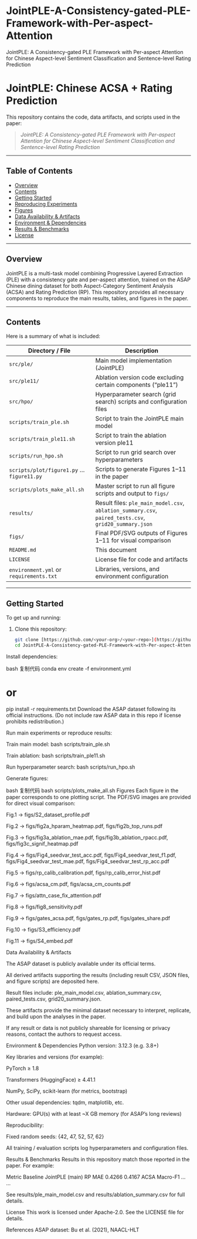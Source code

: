 # JointPLE-A-Consistency-gated-PLE-Framework-with-Per-aspect-Attention
JointPLE: A Consistency-gated PLE Framework with Per-aspect Attention for Chinese Aspect-level Sentiment Classification and Sentence-level Rating Prediction
# JointPLE: Chinese ACSA + Rating Prediction

This repository contains the code, data artifacts, and scripts used in the paper:

> *JointPLE: A Consistency-gated PLE Framework with Per-aspect Attention for Chinese Aspect-level Sentiment Classification and Sentence-level Rating Prediction*

---

## Table of Contents

- [Overview](#overview)  
- [Contents](#contents)  
- [Getting Started](#getting-started)  
- [Reproducing Experiments](#reproducing-experiments)  
- [Figures](#figures)  
- [Data Availability & Artifacts](#data-availability--artifacts)  
- [Environment & Dependencies](#environment--dependencies)  
- [Results & Benchmarks](#results--benchmarks)  
- [License](#license)  

---

## Overview

JointPLE is a multi-task model combining Progressive Layered Extraction (PLE) with a consistency gate and per-aspect attention, trained on the ASAP Chinese dining dataset for both Aspect-Category Sentiment Analysis (ACSA) and Rating Prediction (RP). This repository provides all necessary components to reproduce the main results, tables, and figures in the paper.

---

## Contents

Here is a summary of what is included:

| Directory / File | Description |
|------------------|-------------|
| `src/ple/` | Main model implementation (JointPLE) |
| `src/ple11/` | Ablation version code excluding certain components (“ple11”) |
| `src/hpo/` | Hyperparameter search (grid search) scripts and configuration files |
| `scripts/train_ple.sh` | Script to train the JointPLE main model |
| `scripts/train_ple11.sh` | Script to train the ablation version ple11 |
| `scripts/run_hpo.sh` | Script to run grid search over hyperparameters |
| `scripts/plot/figure1.py` … `figure11.py` | Scripts to generate Figures 1–11 in the paper |
| `scripts/plots_make_all.sh` | Master script to run all figure scripts and output to `figs/` |
| `results/` | Result files: `ple_main_model.csv`, `ablation_summary.csv`, `paired_tests.csv`, `grid20_summary.json` |
| `figs/` | Final PDF/SVG outputs of Figures 1–11 for visual comparison |
| `README.md` | This document |
| `LICENSE` | License file for code and artifacts |
| `environment.yml` or `requirements.txt` | Libraries, versions, and environment configuration |

---

## Getting Started

To get up and running:

1. Clone this repository:  
   ```bash
   git clone [https://github.com/<your-org>/<your-repo>](https://github.com/Mickeymeowmeowwood/JointPLE-A-Consistency-gated-PLE-Framework-with-Per-aspect-Attention.git
   cd JointPLE-A-Consistency-gated-PLE-Framework-with-Per-aspect-Attention
Install dependencies:

bash
复制代码
conda env create -f environment.yml
# or
pip install -r requirements.txt
Download the ASAP dataset following its official instructions. (Do not include raw ASAP data in this repo if license prohibits redistribution.)

Run main experiments or reproduce results:

Train main model: bash scripts/train_ple.sh

Train ablation: bash scripts/train_ple11.sh

Run hyperparameter search: bash scripts/run_hpo.sh

Generate figures:

bash
复制代码
bash scripts/plots_make_all.sh
Figures
Each figure in the paper corresponds to one plotting script. The PDF/SVG images are provided for direct visual comparison:

Fig.1 → figs/S2_dataset_profile.pdf

Fig.2 → figs/fig2a_hparam_heatmap.pdf, figs/fig2b_top_runs.pdf

Fig.3 → figs/fig3a_ablation_mae.pdf, figs/fig3b_ablation_rpacc.pdf, figs/fig3c_signif_heatmap.pdf

Fig.4 → figs/Fig4_seedvar_test_acc.pdf, figs/Fig4_seedvar_test_f1.pdf, figs/Fig4_seedvar_test_mae.pdf, figs/Fig4_seedvar_test_rp_acc.pdf

Fig.5 → figs/rp_calib_calibration.pdf, figs/rp_calib_error_hist.pdf

Fig.6 → figs/acsa_cm.pdf, figs/acsa_cm_counts.pdf

Fig.7 → figs/attn_case_fix_attention.pdf

Fig.8 → figs/fig8_sensitivity.pdf

Fig.9 → figs/gates_acsa.pdf, figs/gates_rp.pdf, figs/gates_share.pdf

Fig.10 → figs/S3_efficiency.pdf

Fig.11 → figs/S4_embed.pdf

Data Availability & Artifacts

The ASAP dataset is publicly available under its official terms.

All derived artifacts supporting the results (including result CSV, JSON files, and figure scripts) are deposited here.

Result files include: ple_main_model.csv, ablation_summary.csv, paired_tests.csv, grid20_summary.json.

These artifacts provide the minimal dataset necessary to interpret, replicate, and build upon the analyses in the paper.

If any result or data is not publicly shareable for licensing or privacy reasons, contact the authors to request access.

Environment & Dependencies
Python version: 3.12.3 (e.g. 3.8+)

Key libraries and versions (for example):

PyTorch ≥ 1.8

Transformers (HuggingFace) ≥ 4.41.1

NumPy, SciPy, scikit-learn (for metrics, bootstrap)

Other usual dependencies: tqdm, matplotlib, etc.

Hardware: GPU(s) with at least ~X GB memory (for ASAP’s long reviews)

Reproducibility:

Fixed random seeds: {42, 47, 52, 57, 62}

All training / evaluation scripts log hyperparameters and configuration files.

Results & Benchmarks
Results in this repository match those reported in the paper. For example:

Metric	Baseline	JointPLE (main)
RP MAE	0.4266	0.4167
ACSA Macro-F1	…	…

See results/ple_main_model.csv and results/ablation_summary.csv for full details.

License
This work is licensed under Apache-2.0. See the LICENSE file for details.

References
ASAP dataset: Bu et al. (2021), NAACL-HLT
